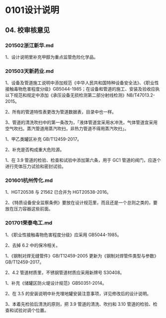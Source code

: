 # 0101设计说明



## 04. 校审核意见

### 201502浙江新华.md

1、设计说明里补充甲醇为重点监管危险化学品。

### 201503天新药业.md

1、设备及管道施工说明中添加规范《中华人民共和国特种设备安全法》、《职业性接触毒物危害程度分级》GB5044-1985；在设备和管道的施工、安装及验收应执以下规范和规定中添加《承压设备无损检测第二部分射线检测》NB/T47013.2-2015。

2、所有的管道特性表更改为管道数据表，目录中也一样。

3、管道的清洗吹扫中的第一条改为，「液体管道宜采用水冲洗，气体管道宜采用空气吹扫。蒸汽管道用蒸汽吹扫，非热力管道不得用蒸汽吹扫」。

1、甲乙类罐区补充 GB/T12459-2017。

2、补充是否构成重大危险源。

1、在 3.9 管道的检验、检查和试验中添加第六条，用于 GC1 管道的阀门，应逐个进行壳体压力试验和密封试验。

### 201601杭州传化.md

1、HGT20538 与 21562 已合并为 HGT20538-2016。

2、《特质设备安全监察条例》要放在设计规范里，而且还是一个总则之类的，要放在压力容器这些前面。

### 201701荣泰电工.md

1、《职业性接触毒物危害程度分级》应采用 GB5044-1985。

2、去掉 6.2 中的保冷相关。

1、《钢制对焊无缝管件》GB/T12459-2005 更新为《钢制对焊管件类型与参数》GB/T12459-2017。

2、4.2 管道材质里，不锈钢管道材质应采用新牌号 S30408。

1、补充《储罐区防火堤设计规范》GB50351-2014。

2、在 3.5 的安装说明中补充埋地罐安装注意事项，详见修改后的设计说明。

3、本着先检验后清洗的原则，把 3.9 管道的清洗、吹扫和 3.10 管道的检验、检查和试验对调个位置。

